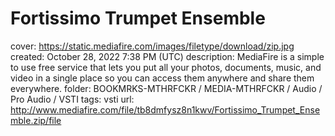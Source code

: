 # Fortissimo Trumpet Ensemble

cover: https://static.mediafire.com/images/filetype/download/zip.jpg
created: October 28, 2022 7:38 PM (UTC)
description: MediaFire is a simple to use free service that lets you put all your photos, documents, music, and video in a single place so you can access them anywhere and share them everywhere.
folder: BOOKMRKS-MTHRFCKR / MEDIA-MTHRFCKR / Audio / Pro Audio / VSTI
tags: vsti
url: http://www.mediafire.com/file/tb8dmfysz8n1kwv/Fortissimo_Trumpet_Ensemble.zip/file